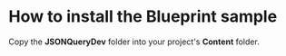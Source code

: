 # How to install the Blueprint sample
Copy the **JSONQueryDev** folder into your project's **Content** folder.